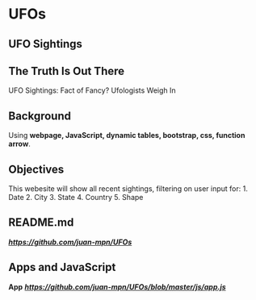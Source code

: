 # UFOs
## UFO Sightings
## The Truth Is Out There
UFO Sightings: Fact of Fancy? Ufologists Weigh In

## Background
Using **webpage, JavaScript, dynamic tables, bootstrap, css, function arrow**. 

## Objectives
This webesite will show all recent sightings, filtering on user input for:
    1. Date
    2. City
    3. State
    4. Country
    5. Shape

## README.md
**_https://github.com/juan-mpn/UFOs_**

## Apps and JavaScript
**App**
**_https://github.com/juan-mpn/UFOs/blob/master/js/app.js_**


